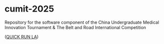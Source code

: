 # cumit-2025
Repository for the software component of the China Undergraduate Medical Innovation Tournament &amp; The Belt and Road International Competition


([QUICK RUN LA](https://p1.itc.cn/q_70/images03/20210322/1aa62950b10d44b697941231ba0ff7f3.jpeg))
